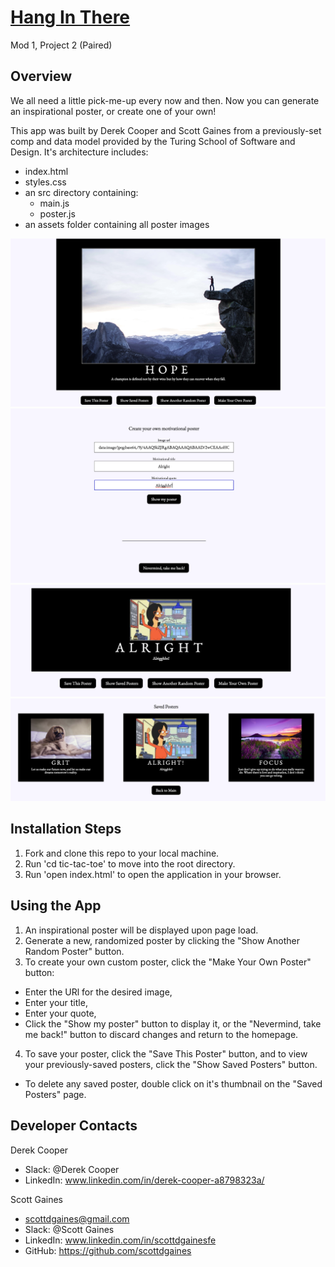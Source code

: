 # [Hang In There](https://scottdgaines.github.io/poster-flipper/)

Mod 1, Project 2 (Paired)

## Overview

We all need a little pick-me-up every now and then. Now you can generate an inspirational poster, or create one of your own!

This app was built by Derek Cooper and Scott Gaines from a previously-set comp and data model provided by the Turing School of Software and Design. It's architecture includes:

* index.html
* styles.css
* an src directory containing:
  * main.js
  * poster.js
* an assets folder containing all poster images

![Preview Image](assets/poster-flipper-screenshot.png)
![Preview Image](assets/poster-flipper-custom.png)
![Preview Image](assets/poster-flipper-usability.png)
![Preview Image](assets/poster-flipper-saved.png)

## Installation Steps

1. Fork and clone this repo to your local machine.
2. Run 'cd tic-tac-toe' to move into the root directory.
3. Run 'open index.html' to open the application in your browser.

## Using the App

1. An inspirational poster will be displayed upon page load.
2. Generate a new, randomized poster by clicking the "Show Another Random Poster" button.
3. To create your own custom poster, click the "Make Your Own Poster" button:
  * Enter the URl for the desired image,
  * Enter your title,
  * Enter your quote,
  * Click the "Show my poster" button to display it, or the "Nevermind, take me back!" button to discard changes and return to the homepage.
4. To save your poster, click the "Save This Poster" button, and to view your previously-saved posters, click the "Show Saved Posters" button.
 * To delete any saved poster, double click on it's thumbnail on the "Saved Posters" page.
 
 ## Developer Contacts

Derek Cooper
+ Slack: @Derek Cooper
+ LinkedIn: www.linkedin.com/in/derek-cooper-a8798323a/

Scott Gaines
+ scottdgaines@gmail.com
+ Slack: @Scott Gaines
+ LinkedIn: www.linkedin.com/in/scottdgainesfe
+ GitHub: https://github.com/scottdgaines
 

